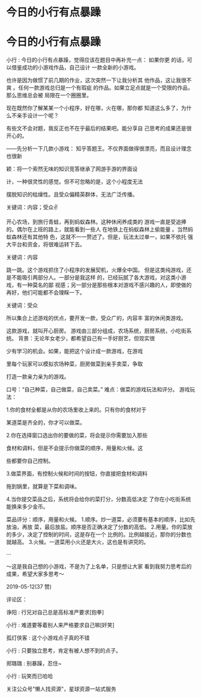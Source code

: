 # 今日的小行有点暴躁

# 今日的小行有点暴躁

小行 : 今日的小行有点暴躁，觉得应该在题目中再补充一点： 如果你更 的话，可以借鉴成功的小游戏作品，自己设计 一款全新的小游戏。

也许是因为做惯了前几期的作业，这次突然一下让我分析其 他作品，这让我很不爽 。任何一款游戏总归是一个有瑕疵 的作品。如果立足点就是一个受限的作品，那么思维总会被 局限在一个圈圈里。

现在既然你了解某某一个小程序，好在哪，火在哪，那你都 知道这么多了，为什么不亲手设计一个呢？

有些文不会对题，我反正也不在乎最后的结果吧。能分享自 己思考的成果还是很开心的。

——先分析一下几款小游戏： 知乎答题王。不仅界面做得很漂亮，而且设计理念也很新

颖：将一个索然无味的知识竞答继承了网游手游的界面设

计，一种很灵性的感觉。但不可忽略的是，这个小程度无法

摆脱知识的枯燥性。且受众偏精英群体，无法广泛传播。

关键词：内容；受众✌

开心农场，到旅行青蛙，再到蚂蚁森林。这种休闲养成类的 游戏一直是受追捧的。偶尔在上班的路上，就能看到一些人 在地铁上在蚂蚁森林上偷能量 。当然蚂蚁森林还有其他特 色，这就不一一赘述了。但是，玩法太过单一，如果不依托 强大平台和资金，将很难运转下去。

关键词：内容

跳一跳。这个游戏抓住了小程序的发展契机，火爆全中国。 但是这类纯游戏，还是不能吸引两部分人。一部分是我这样 的，已经玩腻了各大游戏，对这类小游戏，有一种莫名的鄙 视感；另一部分是那些根本对游戏不感兴趣的人，即使做的 再好，他们可能都不会理睬一下。

关键词：受众

所以集合上述游戏的优点，要开发一款，受众广的，内容丰 富的休闲类游戏。

这款游戏，就叫开心厨房。 游戏由三部分组成，农场系统，厨房系统，小吃街系统。 背景：无论年女老少，都希望自己有一手好厨艺，但现实很

少有学习的机会。如果，能把这个设计成一款游戏，在游戏

里每个玩家可以模拟农场种菜，厨房做菜到亲手卖菜，争取

打造一款亲力亲为的游戏。

口号：“自己种菜，自己做菜，自己卖菜。” 难点：做菜的游戏玩法和评分。 游戏玩法：

1.你的食材全都是从你的农场里收上来的。只有你的食材对于

某道菜是齐全的，你才可以做菜。

2.你在选择窗口选出你的要做的菜，将会提示你需要加入那些

食材和调料，但是不会提示你做菜的顺序，用量和火候。这

些都要你自己控制。

3.做菜界面，有控制火候和时间的按钮，你直接把食材和调料

拖到锅里，就算是下菜和调味。

4.当你提交菜品之后，系统将会给你的菜打分，分数高低决定 了你在小吃街系统能换来多少金币。

菜品评分：顺序，用量和火候。 1.顺序。炒一道菜，必须要有基本的顺序，比如先放油，再放 菜，最后放盐。顺序是否正确决定了分数的高低。 2.用量。你的菜放的多少，决定了控制的时间，这是存在一个 比例的。比例越接近，那你的分数也就越高。 3.火候。一道菜用小火还是大火，这也是有讲究的。

⋯

～这是我自己想的小游戏，不是为了上名单，只是想让大家 看到我努力思考后的成果，希望大家多思考～

2019-05-12(37 赞)

评论区：

诤阳 : 行兄对自己总是高标准严要求[抱拳]

小行 : 难道要等着别人来严格要求自己嘛[奸笑]

孤灯侠客 : 这个小游戏点子真的不错

小行 : 只要独立思考，肯定有被人想不到的点子。

郑璐璐 : 别暴躁，忍住~

小行 : 玩笑而已哈哈

关注公众号"懒人找资源"，星球资源一站式服务
